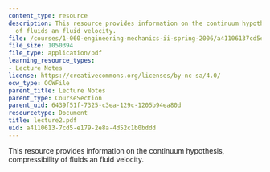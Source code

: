 ```yaml
---
content_type: resource
description: This resource provides information on the continuum hypothesis, compressibility
  of fluids an fluid velocity.
file: /courses/1-060-engineering-mechanics-ii-spring-2006/a41106137cd5e1792e8a4d52c1b0bddd_lecture2.pdf
file_size: 1050394
file_type: application/pdf
learning_resource_types:
- Lecture Notes
license: https://creativecommons.org/licenses/by-nc-sa/4.0/
ocw_type: OCWFile
parent_title: Lecture Notes
parent_type: CourseSection
parent_uid: 6439f51f-7325-c3ea-129c-1205b94ea80d
resourcetype: Document
title: lecture2.pdf
uid: a4110613-7cd5-e179-2e8a-4d52c1b0bddd
---
```

This resource provides information on the continuum hypothesis, compressibility of fluids an fluid velocity.